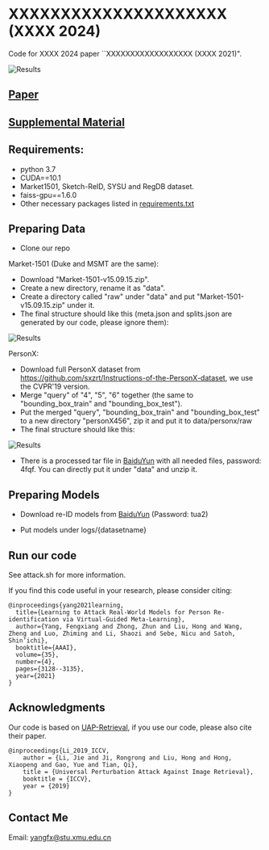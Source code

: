 # XXXXXXXXXXXXXXXXXXXXX (XXXX 2024)

Code for XXXX 2024 paper ``XXXXXXXXXXXXXXXXXX (XXXX 2021)".


![Results](figures/MetaAttack.png)

## [Paper](pdfs/XXXX.pdf)

## [Supplemental Material](pdfs/MetaAttack_Supp.pdf)

## Requirements:
* python 3.7
* CUDA==10.1
* Market1501, Sketch-ReID, SYSU and RegDB dataset.
* faiss-gpu==1.6.0
* Other necessary packages listed in [requirements.txt](requirements.txt)

## Preparing Data

* Clone our repo

Market-1501 (Duke and MSMT are the same):
* Download "Market-1501-v15.09.15.zip".
* Create a new directory, rename it as "data".
* Create a directory called "raw" under "data" and put "Market-1501-v15.09.15.zip" under it.
* The final structure should like this (meta.json and splits.json are generated by our code, please ignore them):

![Results](figures/market.png)

PersonX:
* Download full PersonX dataset from 
  https://github.com/sxzrt/Instructions-of-the-PersonX-dataset, 
  we use the CVPR'19 version.
* Merge "query" of "4", "5", "6" together (the same to "bounding_box_train" and "bounding_box_test").
* Put the merged "query", "bounding_box_train" and "bounding_box_test" to a new directory "personX456", 
zip it and put it to data/personx/raw
* The final structure should like this:

![Results](figures/personx.png)

* There is a processed tar file in [BaiduYun](https://pan.baidu.com/s/1JHUIWVHJlkUERnjet5imwA) with all needed files,
  password: 4fqf. You can directly put it under "data" and unzip it.

## Preparing Models

* Download re-ID models from [BaiduYun](https://pan.baidu.com/s/1pVVppkp-GQew7g_R6L3IWA) (Password: tua2)


* Put models under logs/{datasetname}

## Run our code
 
See attack.sh for more information.

If you find this code useful in your research, please consider citing:

```
@inproceedings{yang2021learning,
  title={Learning to Attack Real-World Models for Person Re-identification via Virtual-Guided Meta-Learning},
  author={Yang, Fengxiang and Zhong, Zhun and Liu, Hong and Wang, Zheng and Luo, Zhiming and Li, Shaozi and Sebe, Nicu and Satoh, Shin’ichi},
  booktitle={AAAI},
  volume={35},
  number={4},
  pages={3128--3135},
  year={2021}
}
```

## Acknowledgments

Our code is based on [UAP-Retrieval](https://github.com/theFool32/UAP_retrieval), 
if you use our code, please also cite their paper.
```
@inproceedings{Li_2019_ICCV,
    author = {Li, Jie and Ji, Rongrong and Liu, Hong and Hong, Xiaopeng and Gao, Yue and Tian, Qi},
    title = {Universal Perturbation Attack Against Image Retrieval},
    booktitle = {ICCV},
    year = {2019}
}
```
## Contact Me

Email: yangfx@stu.xmu.edu.cn

